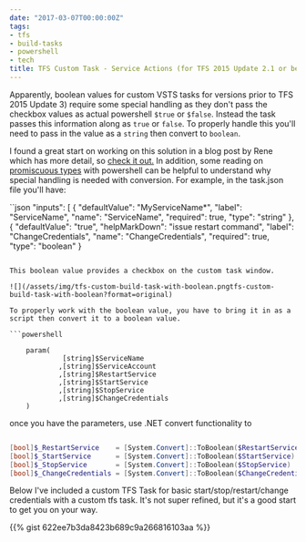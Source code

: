 ```yaml
---
date: "2017-03-07T00:00:00Z"
tags:
- tfs
- build-tasks
- powershell
- tech
title: TFS Custom Task - Service Actions (for TFS 2015 Update 2.1 or before)
---
```


Apparently, boolean values for custom VSTS tasks for versions prior to TFS 2015 Update 3) require some special handling as they don't pass the checkbox values as actual powershell `$true` or `$false`. Instead the task passes this information along as `true` or `false`. To properly handle this you'll need to pass in the value as a `string` then convert to `boolean`.

I found a great start on working on this solution in a blog post by Rene which has more detail, so [check it out.](http://bit.ly/2mggrc9) In addition, some reading on [promiscuous types](http://bit.ly/2mgmMnY) with powershell can be helpful to understand why special handling is needed with conversion.
For example, in the task.json file you'll have:

``json
    "inputs": [
            {
                "defaultValue": "MyServiceName*",
                "label": "ServiceName",
                "name": "ServiceName",
                "required": true,
                "type": "string"
            },
            {
                "defaultValue": "true",
                "helpMarkDown": "issue restart command",
                "label": "ChangeCredentials",
                "name": "ChangeCredentials",
                "required": true,
                "type": "boolean"
            }
```

This boolean value provides a checkbox on the custom task window.

![](/assets/img/tfs-custom-build-task-with-boolean.pngtfs-custom-build-task-with-boolean?format=original)

To properly work with the boolean value, you have to bring it in as a script then convert it to a boolean value.

```powershell

    param(
             [string]$ServiceName
            ,[string]$ServiceAccount
            ,[string]$RestartService
            ,[string]$StartService
            ,[string]$StopService
            ,[string]$ChangeCredentials
    )

```

once you have the parameters, use .NET convert functionality to

```powershell

[bool]$_RestartService    = [System.Convert]::ToBoolean($RestartService)
[bool]$_StartService      = [System.Convert]::ToBoolean($StartService)
[bool]$_StopService       = [System.Convert]::ToBoolean($StopService)
[bool]$_ChangeCredentials = [System.Convert]::ToBoolean($ChangeCredentials)

```

Below I've included a custom TFS Task for basic start/stop/restart/change credentials with a custom tfs task. It's not super refined, but it's a good start to get you on your way.

{{% gist 622ee7b3da8423b689c9a266816103aa %}}
